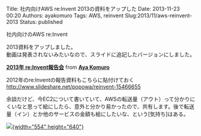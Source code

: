 Title: 社内向けAWS re:Invent 2013の資料をアップした
Date: 2013-11-23 00:20
Authors: ayakomuro
Tags:  AWS, reinvent
Slug:2013/11/aws-reinvent-2013
Status: published

社内向けのAWS re:Invent

2013資料をアップしました。  
動画は発表されないみたいなので、スライドに追記したバージョンにしました。

**[2013年
re:Invent報告会](https://www.slideshare.net/popowa/2013-reinvent "2013年 re:Invent報告会")**
from **[Aya Komuro](http://www.slideshare.net/popowa)**

2012年のre:Inventの報告資料もこちらに貼付けておく  
<http://www.slideshare.net/popowa/reinvent-15466655>

余談だけど、今EC2について書いていて、AWSの転送量（アウト）って分かりにくいなと思って絵にしたら、意外と分かり易かったので、共有します。後で転送量（イン）とか他のサービスの金額も絵にしたいな、という[気持ち]はある。

[![](http://1.bp.blogspot.com/-_JoIdNk3iWI/Uo_0hqZJyrI/AAAAAAAAY40/UXWMF53Yg9U/s640/%E8%BB%A2%E9%80%81%E9%87%8F%EF%BC%88%E3%82%A2%E3%82%A6%E3%83%88%EF%BC%89.png){width="554"
height="640"}](http://1.bp.blogspot.com/-_JoIdNk3iWI/Uo_0hqZJyrI/AAAAAAAAY40/UXWMF53Yg9U/s1600/%E8%BB%A2%E9%80%81%E9%87%8F%EF%BC%88%E3%82%A2%E3%82%A6%E3%83%88%EF%BC%89.png)
